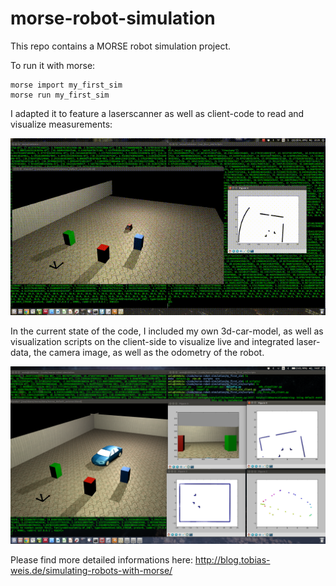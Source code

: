# morse-robot-simulation
This repo contains a MORSE robot simulation project.

To run it with morse:

    morse import my_first_sim
    morse run my_first_sim

I adapted it to feature a laserscanner as well as client-code to read and visualize measurements:

![Simulation and LaserScanner visualization](second_sim.gif)

In the current state of the code, I included my own 3d-car-model,
as well as visualization scripts on the client-side to visualize live and integrated laser-data,
the camera image, as well as the odometry of the robot.

![Simulation, camera image and laser](screenshot_w_laser.png)

Please find more detailed informations here: http://blog.tobias-weis.de/simulating-robots-with-morse/
